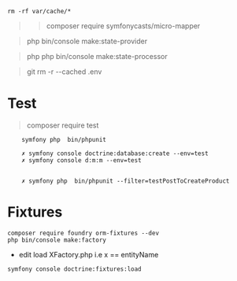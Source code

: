 ```shell
rm -rf var/cache/*
```
> 
> > composer require symfonycasts/micro-mapper

> php bin/console make:state-provider

> php php bin/console make:state-processor

 
>  git rm -r --cached .env

# Test
> composer require test 

```shell
    symfony php  bin/phpunit
    
    ✗ symfony console doctrine:database:create --env=test
    ✗ symfony console d:m:m --env=test
    
  
    ✗ symfony php  bin/phpunit --filter=testPostToCreateProduct
```


# Fixtures
```shell
composer require foundry orm-fixtures --dev
php bin/console make:factory
```
* edit load XFactory.php i.e x == entityName

```shell
symfony console doctrine:fixtures:load
```

